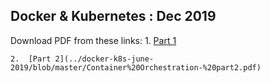 ## Docker & Kubernetes : Dec 2019

Download PDF from these links:
    1. [Part 1](../docker-k8s-june-2019/blob/master/Container%20Orchestration-%20part1.pdf)

    2.  [Part 2](../docker-k8s-june-2019/blob/master/Container%20Orchestration-%20part2.pdf)